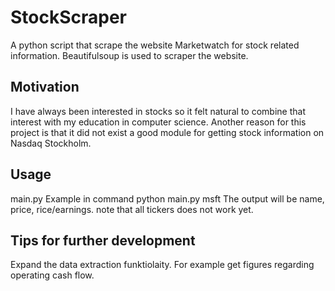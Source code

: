 # StockScraper
A python script that scrape the website Marketwatch for stock related information. Beautifulsoup is used to scraper the website.

## Motivation
I have always been interested in stocks so it felt natural to combine that interest with my education in computer science. Another reason for this project is that it did not exist a good module for getting stock information on Nasdaq Stockholm.

## Usage
main.py <ticker>
Example in command python main.py msft
The output will be name, price, rice/earnings.
note that all tickers does not work yet. 

## Tips for further development
Expand the data extraction funktiolaity. For example get figures regarding operating cash flow.
